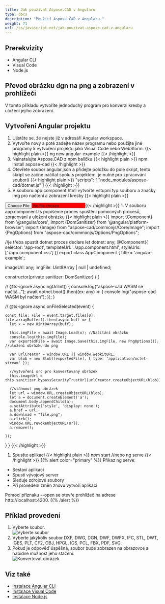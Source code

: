 ```yaml
---
title: Jak používat Aspose.CAD v Angularu
type: docs
description: "Použití Aspose.CAD v Angularu."
weight: 71
url: /cs/javascript-net/jak-pouzivat-aspose-cad-v-angularu
---
```


## Prerekvizity
- Angular CLI
- Visual Code
- Node.js

## Převod obrázku dgn na png a zobrazení v prohlížeči

V tomto příkladu vytvoříte jednoduchý program pro konverzi kresby a uložení jejího zobrazení.

## Vytvoření Angular projektu

1. Ujistěte se, že nejste již v adresáři Angular workspace.
1. Vytvořte nový a poté zadejte název programu nebo použijte jiné programy k vytvoření projektu jako Visual Code nebo WebStorm:
{{< highlight plain >}}
ng new angular-example
{{< /highlight >}}
1. Nainstalujte Aspose.CAD z npm balíčku
{{< highlight plain >}}
npm install aspose-cad
{{< /highlight >}}
1. Otevřete soubor angular.json a přidejte položku do pole skript, tento skript se začne načítat spolu s projektem, je nutné pro zpracování souborů
{{< highlight plain >}}
"scripts": [
  "node_modules/aspose-cad/dotnet.js"
]
{{< /highlight >}}
1. V souboru app.component.html vytvořte vstupní typ souboru a značky img pro načtení a zobrazení kresby
{{< highlight plain >}}
<span style="background-color: red">
    <input type="file" class="file-upload" (change)="onFileSelected($event)" />
    <img alt="" id="image" [src]="imageUrl" />
</span>
{{< /highlight >}}
1. V souboru app.component.ts popíšeme proces spuštění pomocných procesů, zpracování a uložení obrázku
{{< highlight plain >}}
import {Component} from '@angular/core';
import {DomSanitizer} from '@angular/platform-browser';
import {Image} from "aspose-cad/commonjs/Core/Image";
import {PngOptions} from "aspose-cad/commonjs/Options/PngOptions";

//je třeba spustit dotnet proces
declare let dotnet: any;
@Component({
  selector: 'app-root',
  templateUrl: './app.component.html',
  styleUrls: ['./app.component.css']
})
export class AppComponent {
  title = 'angular-example';

  imageUrl: any;
  imgFile: Uint8Array | null | undefined;

  constructor(private sanitizer: DomSanitizer) {
  }

  // @ts-ignore
  async ngOnInit() {
    console.log("aspose-cad WASM se načítá...");
    await dotnet.boot().then((ex: any) => {
      console.log("aspose-cad WASM byl načten");
    });
  }

  // @ts-ignore
  async onFileSelected(event) {

    const file: File = event.target.files[0];
    file.arrayBuffer().then(async buff => {
      let x = new Uint8Array(buff);
      
      this.imgFile = await Image.Load(x); //Načítání obrázku
      console.log(this.imgFile);
      var exportedFile = await Image.Save(this.imgFile, new PngOptions()); //uložení obrázku do png

      var urlCreator = window.URL || window.webkitURL;
      var blob = new Blob([exportedFile], { type: 'application/octet-stream' });
      
      //vytvoření src pro konvertovaný obrázek
      this.imageUrl = this.sanitizer.bypassSecurityTrustUrl(urlCreator.createObjectURL(blob));

      //stáhnout png obrázek
      let url = window.URL.createObjectURL(blob);
      let a = document.createElement('a');
      document.body.appendChild(a);
      a.setAttribute('style', 'display: none');
      a.href = url;
      a.download = "file.png";
      a.click();
      window.URL.revokeObjectURL(url);
      a.remove();

    });
  }
}
{{< /highlight >}}
1. Spusťte aplikaci
{{< highlight plain >}}
npm start
//nebo
ng serve
{{< /highlight >}}
{{% alert color="primary" %}} 
Příkaz ng serve:

- Sestaví aplikaci
- Spustí vývojový server
- Sleduje zdrojové soubory
- Při provedení změn znovu vytvoří aplikaci

Pomocí příznaku --open se otevře prohlížeč na adrese http://localhost:4200.
{{% /alert %}}

## Příklad provedení

1. Vyberte soubor.<br>
![Vyberte soubor](vybrat-soubor.png)<br>
1. Vyberte jakýkoliv soubor DXF, DWG, DGN, DWF, DWFX, IFC, STL, DWT, IGES, PLT, CF2, OBJ, HPGL, IGS, PCL, FBX, PDF, SVG.
1. Pokud je odpověď úspěšná, soubor bude zobrazen na obrazovce a nabídne možnost jeho stažení.<br>
![Konvertovat obrázek](konvertovat-obrazek.png)<br>

## Viz také

- [Instalace Angular CLI](https://angular.io/guide/setup-local/)
- [Instalace Visual Code](https://code.visualstudio.com/)
- [Instalace Node.js](https://nodejs.org/cs/)
